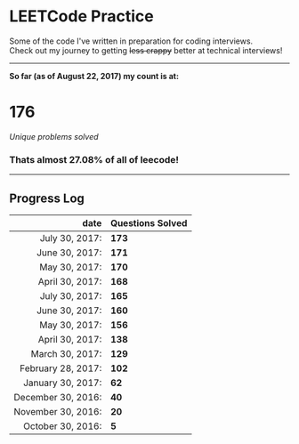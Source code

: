 # LEETCode Practice   
Some of the code I've written in preparation for coding interviews.   
Check out my journey to getting ~~less crappy~~ better at technical interviews!   
   
___   
   
**So far (as of August 22, 2017) my count is at:**      
# 176   
*Unique problems solved*   
### Thats almost 27.08% of all of leecode!   
___   
## Progress Log   
| date | Questions Solved |   
| -: | :- |   
| July 30, 2017: | **173** |   
| June 30, 2017: | **171** |   
| May 30, 2017: | **170** |   
| April 30, 2017: | **168** |   
| July 30, 2017: | **165** |   
| June 30, 2017: | **160** |   
| May 30, 2017: | **156** |   
| April 30, 2017: | **138** |   
| March 30, 2017: | **129** |   
| February 28, 2017: | **102** |   
| January 30, 2017: | **62** |   
| December 30, 2016: | **40** |   
| November 30, 2016: | **20** |   
| October 30, 2016: | **5**  |   
